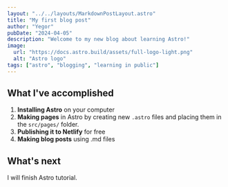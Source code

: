 ```yaml
---
layout: "../../layouts/MarkdownPostLayout.astro"
title: "My first blog post"
author: "Yegor"
pubDate: "2024-04-05"
description: "Welcome to my new blog about learning Astro!"
image:
  url: "https://docs.astro.build/assets/full-logo-light.png"
  alt: "Astro logo"
tags: ["astro", "blogging", "learning in public"]
---
```


## What I've accomplished

1. **Installing Astro** on your computer
2. **Making pages** in Astro by creating new `.astro` files and placing them in
   the `src/pages/` folder.
3. **Publishing it to Netlify** for free
4. **Making blog posts** using .md files

## What's next

I will finish Astro tutorial.
